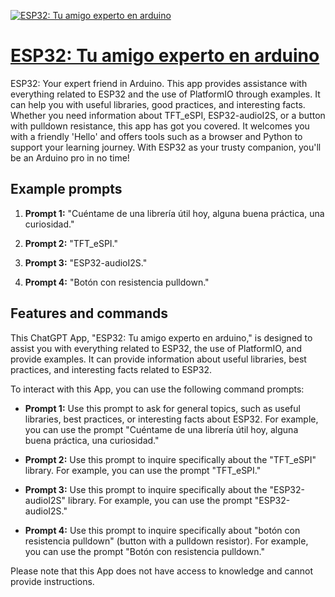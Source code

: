 [![ESP32: Tu amigo experto en arduino](https://files.oaiusercontent.com/file-QEH7WCF2qQitz7w2GmTCFWKD?se=2123-10-18T12%3A36%3A18Z&sp=r&sv=2021-08-06&sr=b&rscc=max-age%3D31536000%2C%20immutable&rscd=attachment%3B%20filename%3DDALL%25C2%25B7E%25202023-11-11%252013.35.34%2520-%2520A%2520senior%2520Arduino%2520programmer%2520in%2520a%2520comic-style%2520illustration%252C%2520focused%2520on%2520his%2520work%2520in%2520a%2520modern%2520tech%2520workspace.%2520He%2527s%2520a%2520middle-aged%2520Hispanic%2520man%2520with%2520short%2520.png&sig=QhasBGnsbSt1RpzxDn/cyE89fYbeRY0fDseYBjVctyU%3D)](https://chat.openai.com/g/g-3jAh7frQM-esp32-tu-amigo-experto-en-arduino)

# [ESP32: Tu amigo experto en arduino](https://chat.openai.com/g/g-3jAh7frQM-esp32-tu-amigo-experto-en-arduino)

ESP32: Your expert friend in Arduino. This app provides assistance with everything related to ESP32 and the use of PlatformIO through examples. It can help you with useful libraries, good practices, and interesting facts. Whether you need information about TFT_eSPI, ESP32-audioI2S, or a button with pulldown resistance, this app has got you covered. It welcomes you with a friendly 'Hello' and offers tools such as a browser and Python to support your learning journey. With ESP32 as your trusty companion, you'll be an Arduino pro in no time!

## Example prompts

1. **Prompt 1:** "Cuéntame de una librería útil hoy, alguna buena práctica,  una curiosidad."

2. **Prompt 2:** "TFT_eSPI."

3. **Prompt 3:** "ESP32-audioI2S."

4. **Prompt 4:** "Botón con resistencia pulldown."

## Features and commands

This ChatGPT App, "ESP32: Tu amigo experto en arduino," is designed to assist you with everything related to ESP32, the use of PlatformIO, and provide examples. It can provide information about useful libraries, best practices, and interesting facts related to ESP32.

To interact with this App, you can use the following command prompts:

- **Prompt 1:** Use this prompt to ask for general topics, such as useful libraries, best practices, or interesting facts about ESP32. For example, you can use the prompt "Cuéntame de una librería útil hoy, alguna buena práctica,  una curiosidad."

- **Prompt 2:** Use this prompt to inquire specifically about the "TFT_eSPI" library. For example, you can use the prompt "TFT_eSPI."

- **Prompt 3:** Use this prompt to inquire specifically about the "ESP32-audioI2S" library. For example, you can use the prompt "ESP32-audioI2S."

- **Prompt 4:** Use this prompt to inquire specifically about "botón con resistencia pulldown" (button with a pulldown resistor). For example, you can use the prompt "Botón con resistencia pulldown."

Please note that this App does not have access to knowledge and cannot provide instructions.